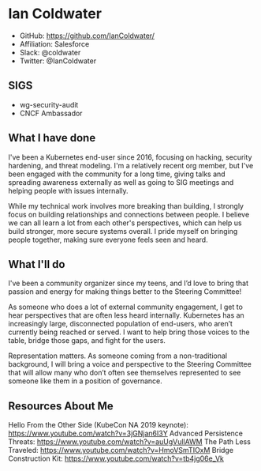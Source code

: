 # Ian Coldwater

- GitHub: https://github.com/IanColdwater/
- Affiliation: Salesforce
- Slack: @coldwater
- Twitter: @IanColdwater

## SIGS

- wg-security-audit
- CNCF Ambassador

## What I have done

I've been a Kubernetes end-user since 2016, focusing on hacking, security hardening, and threat modeling. I'm a relatively recent org member, but I've been engaged with the community for a long time, giving talks and spreading awareness externally as well as going to SIG meetings and helping people with issues internally.

While my technical work involves more breaking than building, I strongly focus on building relationships and connections between people. I believe we can all learn a lot from each other's perspectives, which can help us build stronger, more secure systems overall. I pride myself on bringing people together, making sure everyone feels seen and heard.  

## What I'll do

I've been a community organizer since my teens, and I’d love to bring that passion and energy for making things better to the Steering Committee!

As someone who does a lot of external community engagement, I get to hear perspectives that are often less heard internally. Kubernetes has an increasingly large, disconnected population of end-users, who aren’t currently being reached or served. I want to help bring those voices to the table, bridge those gaps, and fight for the users.

Representation matters. As someone coming from a non-traditional background, I will bring a voice and perspective to the Steering Committee that will allow many who don’t often see themselves represented to see someone like them in a position of governance.

## Resources About Me

Hello From the Other Side (KubeCon NA 2019 keynote): https://www.youtube.com/watch?v=3jGNjan6I3Y
Advanced Persistence Threats: https://www.youtube.com/watch?v=auUgVullAWM
The Path Less Traveled: https://www.youtube.com/watch?v=HmoVSmTIOxM
Bridge Construction Kit: https://www.youtube.com/watch?v=tb4jg06e_Vk
